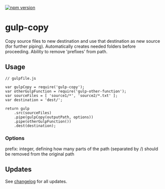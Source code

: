 [![npm version](https://badge.fury.io/js/gulp-copy.svg)](https://badge.fury.io/js/gulp-copy)

# gulp-copy

Copy source files to new destination and use that destination as new source (for further piping).
Automatically creates needed folders before proceeding. Ability to remove 'prefixes' from path.

## Usage
```
// gulpfile.js

var gulpCopy = require('gulp-copy');
var otherGulpFunction = require('gulp-other-function');
var sourceFiles = [ 'source1/*', 'source2/*.txt' ];
var destination = 'dest/';

return gulp
    .src(sourceFiles)
    .pipe(gulpCopy(outputPath, options))
    .pipe(otherGulpFunction())
    .dest(destination);
```

### Options

prefix: integer, defining how many parts of the path (separated by /) should be removed from the original path

## Updates

See [changelog](CHANGELOG.md) for all updates.
